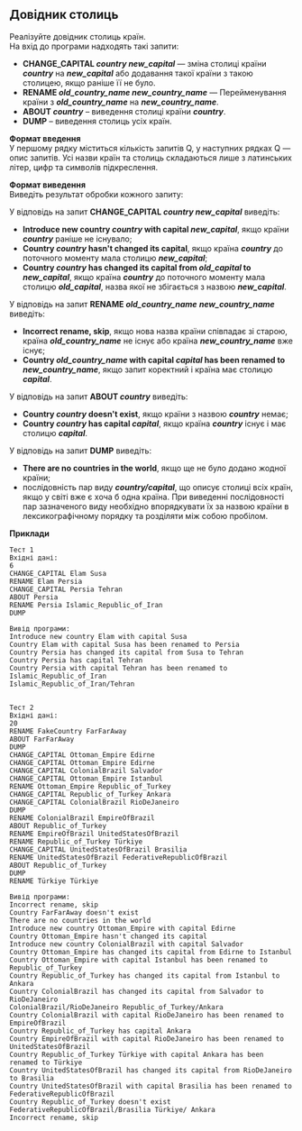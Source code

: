 ## Довідник столиць
Реалізуйте довідник столиць країн.  
На вхід до програми надходять такі запити:
- **CHANGE_CAPITAL *country new_capital*** — зміна столиці країни ***country*** на ***new_capital*** або додавання такої 
країни з такою столицею, якщо раніше її не було.
- **RENAME *old_country_name new_country_name*** — Перейменування країни з ***old_country_name*** на ***new_country_name***.
- **ABOUT *country*** – виведення столиці країни ***country***.
- **DUMP** – виведення столиць усіх країн.

**Формат введення**  
У першому рядку міститься кількість запитів Q, у наступних рядках Q — опис запитів. Усі назви країн та столиць
складаються лише з латинських літер, цифр та символів підкреслення.

**Формат виведення**  
Виведіть результат обробки кожного запиту:

У відповідь на запит **CHANGE_CAPITAL *country* *new_capital*** виведіть:
- **Introduce new country *country* with capital *new_capital***, якщо країни ***country*** раніше не існувало;
- **Country *country* hasn't changed its capital**, якщо країна ***country*** до поточного моменту мала столицю 
***new_capital***;
- **Country *country* has changed its capital from *old_capital* to *new_capital***, якщо країна ***country***
до поточного моменту мала столицю ***old_capital***, назва якої не збігається з назвою ***new_capital***.

У відповідь на запит **RENAME *old_country_name*** ***new_country_name*** виведіть:
- **Incorrect rename, skip**, якщо нова назва країни співпадає зі старою, країна ***old_country_name*** 
не існує або країна ***new_country_name*** вже існує;
- **Country *old_country_name* with capital *capital* has been renamed to *new_country_name***, якщо запит 
коректний і країна має столицю ***capital***.  

У відповідь на запит **ABOUT *country*** виведіть:
- **Country *country* doesn't exist**, якщо країни з назвою ***country*** немає;
- **Country *country* has capital *capital***, якщо країна ***country*** існує і має столицю ***capital***.

У відповідь на запит **DUMP** виведіть:
- **There are no countries in the world**, якщо ще не було додано жодної країни;
- послідовність пар виду ***country/capital***, що описує столиці всіх країн, якщо у світі вже є хоча б одна 
країна. При виведенні послідовності пар зазначеного виду необхідно впорядкувати їх за назвою країни в 
лексикографічному порядку та розділяти між собою пробілом.

**Приклади**
```
Тест 1
Вхідні дані:
6
CHANGE_CAPITAL Elam Susa
RENAME Elam Persia
CHANGE_CAPITAL Persia Tehran
ABOUT Persia
RENAME Persia Islamic_Republic_of_Iran
DUMP

Вивід програми:
Introduce new country Elam with capital Susa
Country Elam with capital Susa has been renamed to Persia
Country Persia has changed its capital from Susa to Tehran
Country Persia has capital Tehran
Country Persia with capital Tehran has been renamed to Islamic_Republic_of_Iran
Islamic_Republic_of_Iran/Tehran


Тест 2
Вхідні дані:
20
RENAME FakeCountry FarFarAway
ABOUT FarFarAway
DUMP
CHANGE_CAPITAL Ottoman_Empire Edirne
CHANGE_CAPITAL Ottoman_Empire Edirne
CHANGE_CAPITAL ColonialBrazil Salvador
CHANGE_CAPITAL Ottoman_Empire Istanbul
RENAME Ottoman_Empire Republic_of_Turkey
CHANGE_CAPITAL Republic_of_Turkey Ankara
CHANGE_CAPITAL ColonialBrazil RioDeJaneiro
DUMP
RENAME ColonialBrazil EmpireOfBrazil
ABOUT Republic_of_Turkey
RENAME EmpireOfBrazil UnitedStatesOfBrazil
RENAME Republic_of_Turkey Türkiye
CHANGE_CAPITAL UnitedStatesOfBrazil Brasilia
RENAME UnitedStatesOfBrazil FederativeRepublicOfBrazil
ABOUT Republic_of_Turkey
DUMP
RENAME Türkiye Türkiye

Вивід програми:
Incorrect rename, skip
Country FarFarAway doesn't exist
There are no countries in the world
Introduce new country Ottoman_Empire with capital Edirne
Country Ottoman_Empire hasn't changed its capital
Introduce new country ColonialBrazil with capital Salvador
Country Ottoman_Empire has changed its capital from Edirne to Istanbul
Country Ottoman_Empire with capital Istanbul has been renamed to Republic_of_Turkey
Country Republic_of_Turkey has changed its capital from Istanbul to Ankara
Country ColonialBrazil has changed its capital from Salvador to RioDeJaneiro
ColonialBrazil/RioDeJaneiro Republic_of_Turkey/Ankara
Country ColonialBrazil with capital RioDeJaneiro has been renamed to EmpireOfBrazil
Country Republic_of_Turkey has capital Ankara
Country EmpireOfBrazil with capital RioDeJaneiro has been renamed to UnitedStatesOfBrazil
Country Republic_of_Turkey Türkiye with capital Ankara has been renamed to Türkiye
Country UnitedStatesOfBrazil has changed its capital from RioDeJaneiro to Brasilia
Country UnitedStatesOfBrazil with capital Brasilia has been renamed to FederativeRepublicOfBrazil
Country Republic_of_Turkey doesn't exist
FederativeRepublicOfBrazil/Brasilia Türkiye/ Ankara
Incorrect rename, skip
```

